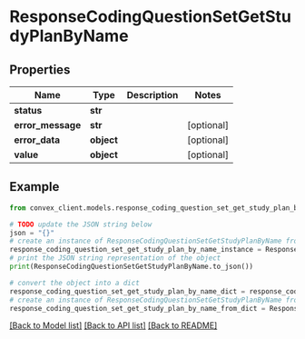 # ResponseCodingQuestionSetGetStudyPlanByName


## Properties

Name | Type | Description | Notes
------------ | ------------- | ------------- | -------------
**status** | **str** |  | 
**error_message** | **str** |  | [optional] 
**error_data** | **object** |  | [optional] 
**value** | **object** |  | [optional] 

## Example

```python
from convex_client.models.response_coding_question_set_get_study_plan_by_name import ResponseCodingQuestionSetGetStudyPlanByName

# TODO update the JSON string below
json = "{}"
# create an instance of ResponseCodingQuestionSetGetStudyPlanByName from a JSON string
response_coding_question_set_get_study_plan_by_name_instance = ResponseCodingQuestionSetGetStudyPlanByName.from_json(json)
# print the JSON string representation of the object
print(ResponseCodingQuestionSetGetStudyPlanByName.to_json())

# convert the object into a dict
response_coding_question_set_get_study_plan_by_name_dict = response_coding_question_set_get_study_plan_by_name_instance.to_dict()
# create an instance of ResponseCodingQuestionSetGetStudyPlanByName from a dict
response_coding_question_set_get_study_plan_by_name_from_dict = ResponseCodingQuestionSetGetStudyPlanByName.from_dict(response_coding_question_set_get_study_plan_by_name_dict)
```
[[Back to Model list]](../README.md#documentation-for-models) [[Back to API list]](../README.md#documentation-for-api-endpoints) [[Back to README]](../README.md)


